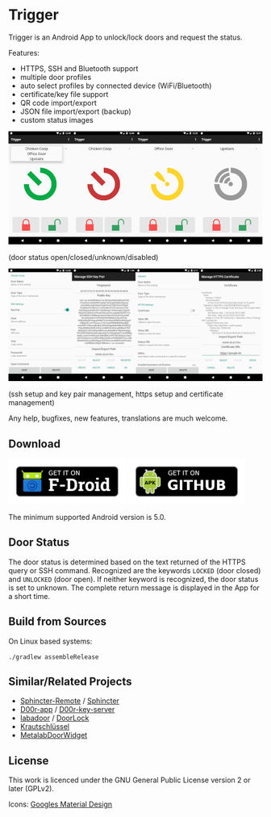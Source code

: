 Trigger
=======

Trigger is an Android App to unlock/lock doors and request the status.

Features:
 - HTTPS, SSH and Bluetooth support
 - multiple door profiles
 - auto select profiles by connected device (WiFi/Bluetooth)
 - certificate/key file support
 - QR code import/export
 - JSON file import/export (backup)
 - custom status images

![image](screenshot_states.png)

(door status open/closed/unknown/disabled)

![image](screenshot_settings.png)

(ssh setup and key pair management, https setup and certificate management)

Any help, bugfixes, new features, translations are much welcome.

## Download

[<img src="fdroid.png" alt="Get it on F-Droid" height="90">](https://f-droid.org/packages/com.example.trigger/)
[<img src="apk.png" alt="Get it on GitHub" height="90">](https://github.com/mwarning/trigger/releases)

The minimum supported Android version is 5.0.

## Door Status

The door status is determined based on the text returned of the HTTPS query or SSH command. Recognized are the keywords `LOCKED` (door closed) and `UNLOCKED` (door open). If neither keyword is recognized, the door status is set to unknown. The complete return message is displayed in the App for a short time.

## Build from Sources

On Linux based systems:

```
./gradlew assembleRelease
```

## Similar/Related Projects

* [Sphincter-Remote](https://github.com/openlab-aux/Sphincter-Remote) / [Sphincter](https://github.com/openlab-aux/sphincter)
* [D00r-app](https://github.com/h42i/d00r-app) / [D00r-key-server](https://github.com/h42i/d00r-key-server)
* [labadoor](https://github.com/ToLABaki/labadoor) / [DoorLock](https://wiki.tolabaki.gr/w/DoorLock_v3)
* [Krautschlüssel](https://gitlab.com/fiveop/krautschluessel)
* [MetalabDoorWidget](https://github.com/zoff99/MetalabDoorWidget)

## License

This work is licenced under the GNU General Public License version 2 or later (GPLv2).

Icons: [Googles Material Design](https://material.io/tools/icons/)
